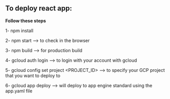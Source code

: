 ## To deploy react app:


**Follow these steps**

1- npm install

2- npm start --> to check in the browser

3- npm build --> for production build

4- gcloud auth login --> to login with your account with gcloud

5- gcloud config set project <PROJECT_ID> --> to specify your GCP project that you want to deploy to

6- gcloud app deploy --> will deploy to app engine standard using the app.yaml file